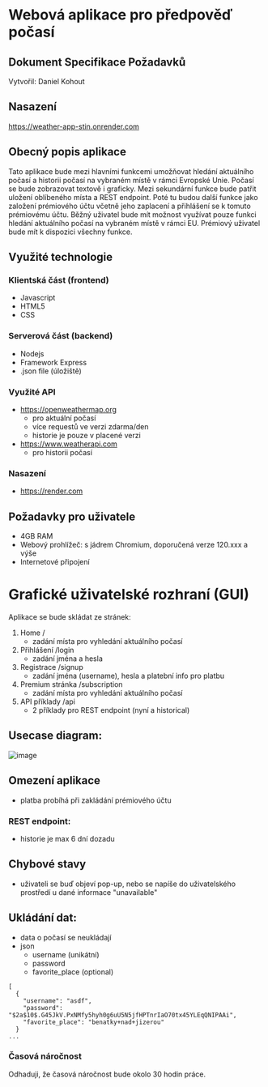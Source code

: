 # Webová aplikace pro předpověď počasí
## Dokument Specifikace Požadavků
Vytvořil: Daniel Kohout

## Nasazení
https://weather-app-stin.onrender.com

## Obecný popis aplikace
Tato aplikace bude mezi hlavními funkcemi umožňovat hledání aktuálního počasí a historii počasí na vybraném místě v rámci Evropské Unie.
Počasí se bude zobrazovat textově i graficky. Mezi sekundární funkce bude patřit uložení oblíbeného místa a REST endpoint. Poté tu budou další funkce jako založení prémiového účtu včetně jeho zaplacení a přihlášení se k tomuto prémiovému účtu. 
Běžný uživatel bude mít možnost využívat pouze funkci hledání aktuálního počasí na vybraném místě v rámci EU.
Prémiový uživatel bude mít k dispozici všechny funkce.


## Využité technologie
### Klientská část (frontend)
- Javascript
- HTML5
- CSS
### Serverová část (backend)
- Nodejs
- Framework Express
- .json file (úložiště)
### Využité API
- https://openweathermap.org
    - pro aktuální počasí
    - více requestů ve verzi zdarma/den
    - historie je pouze v placené verzi
- https://www.weatherapi.com
    - pro historii počasí
### Nasazení
- https://render.com

## Požadavky pro uživatele
- 4GB RAM
- Webový prohlížeč: s jádrem Chromium, doporučená verze 120.xxx a výše
- Internetové připojení

# Grafické uživatelské rozhraní (GUI)
Aplikace se bude skládat ze stránek:
 1. Home            /
    - zadání místa pro vyhledání aktuálního počasí
 2. Přihlášení      /login
    - zadání jména a hesla
 3. Registrace      /signup
    - zadání jména (username), hesla a platební info pro platbu
 4. Premium stránka /subscription
    - zadání místa pro vyhledání aktuálního počasí
 5. API příklady    /api
    - 2 příklady pro REST endpoint (nyní a historical)

## Usecase diagram:
![image](https://github.com/DanKohout/Weather_app_stin/assets/100781092/aa9877d4-5af4-4536-8dc9-17cd3fd75f2e)

## Omezení aplikace
- platba probíhá při zakládání prémiového účtu
### REST endpoint:
- historie je max 6 dní dozadu

## Chybové stavy
- uživateli se buď objeví pop-up, nebo se napíše do uživatelského prostředí u dané informace "unavailable"

## Ukládání dat:
- data o počasí se neukládají
- json
  - username (unikátní)
  - password
  - favorite_place (optional)
```
[
  {
    "username": "asdf",
    "password": "$2a$10$.G45JkV.PxNMfy5hyh0g6uU5N5jfHPTnrIaO70tx45YLEqQNIPAAi",
    "favorite_place": "benatky+nad+jizerou"
  }
...
```

### Časová náročnost
Odhaduji, že časová náročnost bude okolo 30 hodin práce.



